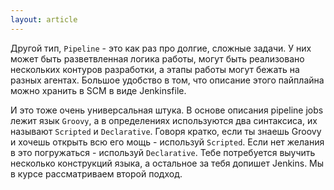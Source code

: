 ```yaml
---
layout: article
---
```

Другой тип, `Pipeline` - это как раз про долгие, сложные задачи. У них может быть разветвленная логика работы, могут быть реализовано нескольких контуров разработки, а этапы работы могут бежать на разных агентах. Большое удобство в том, что описание этого пайплайна можно хранить в SCM в виде Jenkinsfile. 

И это тоже очень универсальная штука. В основе описания pipeline jobs лежит язык `Groovy`, а в определениях используются два синтаксиса, их называют `Scripted` и `Declarative`.
Говоря кратко, если ты знаешь Groovy и хочешь открыть всю его мощь - используй `Scripted`. Если нет желания в это погружаться - используй `Declarative`. Тебе потребуется выучить несколько конструкций языка, а остальное за тебя допишет Jenkins. Мы в курсе рассматриваем второй подход.
